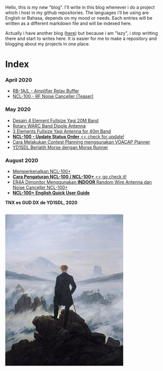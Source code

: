 Hello, this is my new "blog". I'll write in this blog whenever i do a project which i host in my github repositories. The languages i'll be using are English or Bahasa, depends on my mood or needs. Each entries will be written as a different markdown file and will be indexed here.

Actually i have another blog ([here](https://labsdl.wordpress.com/)) but because i am "lazy", i stop writting there and start to writes here. It is easier for me to make a repository and blogging about my projects in one place.

# Index
### April 2020
* [RB-1A/L - Amplifier Relay Buffer](./2020-04-29/2020-04-29.md)
* [NCL-100 - RF Noise Canceller (Teaser)](./2020-04-30/2020-04-30.md)

### May 2020
* [Desain 4 Element Fullsize Yagi 20M Band](./2020-05-01/2020-05-01.md)
* [Rotary WARC Band Dipole Antenna](./2020-05-02/2020-05-02.md)
* [3 Elements Fullsize Yagi Antenna for 40m Band](./2020-05-02-2/2020-05-02-2.md)
* [**NCL-100 - Update Status Order** << check for update!](./Update-Status-Order/2020-05-02.md)
* [Cara Melakukan Contest Planning menggunakan VOACAP Planner](./2020-05-24/2020-05-24.md)
* [YD1SDL Berlatih Morse dengan Morse Runner](./2020-05-26/2020-05-26.md)

### August 2020
* [Memperkenalkan NCL-100+](./2020-08-01/2020-08-01.md)
* [**Cara Pengaturan NCL-100 / NCL-100+** << go check it!](./2020-08-02/2020-08-02.md)
* [ER4A Dimonitor Menggunakan **INDOOR** Random Wire Antenna dan Noise Canceller NCL-100+](./2020-08-09/2020-08-09.md)
* [**NCL-100+ English Quick User Guide**](./2020-08-17/2020-08-17.md)

**TNX es GUD DX**
**de YD1SDL, 2020**

##

![](./375px-Caspar_David_Friedrich_-_Wanderer_above_the_sea_of_fog.jpg)
